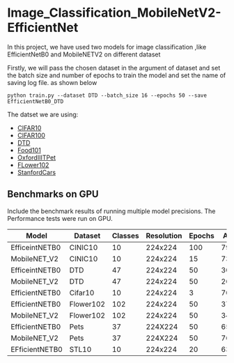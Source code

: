 # Image_Classification_MobileNetV2-EfficientNet
In this project, we have used two models  for image classification ,like EfficientNetB0 and MobileNETV2 on different dataset 

Firstly, we will pass the chosen dataset in the argument  of dataset and set the batch size  and number of epochs to train the model and set the name of saving log file. as shown  below
```
python train.py --dataset DTD --batch_size 16 --epochs 50 --save EfficientNetB0_DTD
```

The datset we are using:
* [CIFAR10](https://pytorch.org/vision/stable/generated/torchvision.datasets.CIFAR10.html#torchvision.datasets.CIFAR10)
* [CIFAR100](https://pytorch.org/vision/stable/generated/torchvision.datasets.CIFAR100.html#torchvision.datasets.CIFAR100)
* [DTD](https://pytorch.org/vision/stable/generated/torchvision.datasets.DTD.html#torchvision.datasets.DTD)
* [Food101](https://pytorch.org/vision/stable/generated/torchvision.datasets.Food101.html#torchvision.datasets.Food101)
* [OxfordIIITPet](https://pytorch.org/vision/stable/generated/torchvision.datasets.OxfordIIITPet.html#torchvision.datasets.OxfordIIITPet)
* [FLower102](https://pytorch.org/vision/stable/generated/torchvision.datasets.Flowers102.html#torchvision.datasets.Flowers102)
* [StanfordCars](https://pytorch.org/vision/stable/generated/torchvision.datasets.StanfordCars.html#torchvision.datasets.StanfordCars)


## Benchmarks on GPU
Include the benchmark results of running multiple model precisions. 
 The Performance tests were run on GPU.


|     Model    | Dataset  | Classes|Resolution| Epochs|Accuracy|
---------------|----------|--------|----------|-------|--------|
|EfficeintNETB0| CINIC10  | 10     | 224x224  |100    |79.5578%|
|MobileNET_V2  | CINIC10  | 10     | 224x224  |15     |73      |
|EfficeintNETB0| DTD      | 47     | 224x224  |50     |30.2127 |
|MobileNET_V2  | DTD      | 47     | 224x224  |50     |26.64   |
|EfficientNETB0| Cifar10  | 10     | 224x224  |3      |70.11000|
|EfficientNETB0| Flower102| 102    | 224x224  |50     |37.25490|
|MobileNET_V2  | Flower102| 102    | 224x224  |50     |34.1176 |
|EfficientNETB0| Pets     | 37     | 224X224  |50     |65.16304|
|MobileNET_V2  | Pets     | 37     | 224X224  |50     |76.60356|
|EFficientNETB0| STL10    |10      | 224x224  |20     |63.00004|
